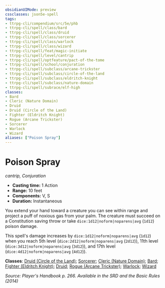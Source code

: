 ```yaml
---
obsidianUIMode: preview
cssclasses: json5e-spell
tags:
- ttrpg-cli/compendium/src/5e/phb
- ttrpg-cli/spell/class/bard
- ttrpg-cli/spell/class/druid
- ttrpg-cli/spell/class/sorcerer
- ttrpg-cli/spell/class/warlock
- ttrpg-cli/spell/class/wizard
- ttrpg-cli/spell/feat/magic-initiate
- ttrpg-cli/spell/level/cantrip
- ttrpg-cli/spell/optfeature/pact-of-the-tome
- ttrpg-cli/spell/school/conjuration
- ttrpg-cli/spell/subclass/arcane-trickster
- ttrpg-cli/spell/subclass/circle-of-the-land
- ttrpg-cli/spell/subclass/eldritch-knight
- ttrpg-cli/spell/subclass/nature-domain
- ttrpg-cli/spell/subrace/elf-high
classes:
- Bard
- Cleric (Nature Domain)
- Druid
- Druid (Circle of the Land)
- Fighter (Eldritch Knight)
- Rogue (Arcane Trickster)
- Sorcerer
- Warlock
- Wizard
aliases: ["Poison Spray"]
---
```

# Poison Spray
*cantrip, Conjuration*  


- **Casting time:** 1 Action
- **Range:** 10 feet
- **Components:** V, S
- **Duration:** Instantaneous

You extend your hand toward a creature you can see within range and project a puff of noxious gas from your palm. The creature must succeed on a Constitution saving throw or take `dice:1d12|noform|noparens|avg` (`1d12`) poison damage.

This spell's damage increases by `dice:1d12|noform|noparens|avg` (`1d12`) when you reach 5th level (`dice:2d12|noform|noparens|avg` (`2d12`)), 11th level (`dice:3d12|noform|noparens|avg` (`3d12`)), and 17th level (`dice:4d12|noform|noparens|avg` (`4d12`)).

**Classes**: [Druid (Circle of the Land)](3-Mechanics/CLI/lists/list-spells-classes-druid-circle-of-the-land.md); [Sorcerer](3-Mechanics/CLI/lists/list-spells-classes-sorcerer.md); [Cleric (Nature Domain)](3-Mechanics/CLI/lists/list-spells-classes-cleric-nature-domain.md); [Bard](3-Mechanics/CLI/lists/list-spells-classes-bard.md); [Fighter (Eldritch Knight)](3-Mechanics/CLI/lists/list-spells-classes-fighter-eldritch-knight.md); [Druid](3-Mechanics/CLI/lists/list-spells-classes-druid.md); [Rogue (Arcane Trickster)](3-Mechanics/CLI/lists/list-spells-classes-rogue-arcane-trickster.md); [Warlock](3-Mechanics/CLI/lists/list-spells-classes-warlock.md); [Wizard](3-Mechanics/CLI/lists/list-spells-classes-wizard.md)

*Source: Player's Handbook p. 266. Available in the <span title='Systems Reference Document (5.1)'>SRD</span> and the Basic Rules (2014)*